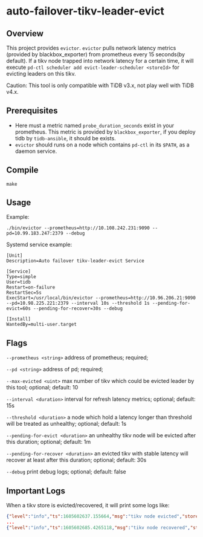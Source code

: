 # auto-failover-tikv-leader-evict

## Overview

This project provides `evictor`. `evictor` pulls network latency metrics (provided by blackbox_exporter) from prometheus every 15 seconds(by default). If a tikv node trapped into network latency for a certain time, it will execute `pd-ctl scheduler add evict-leader-scheduler <storeId>` for evicting leaders on this tikv.

Caution: This tool is only compatible with TiDB v3.x, not play well with TiDB v4.x.

## Prerequisites

- Here must a metric named `probe_duration_seconds` exist in your prometheus. This metric is provided by `blackbox_exporter`, if you deploy tidb by `tidb-ansible`, it should be exists.
- `evictor` should runs on a node which contains `pd-ctl` in its `$PATH`, as a daemon service.

## Compile

```shell
make
```

## Usage

Example:  

```shell
./bin/evictor --prometheus=http://10.108.242.231:9090 --pd=10.99.183.247:2379 --debug
```

Systemd service example:

```service
[Unit]
Description=Auto failover tikv-leader-evict Service

[Service]
Type=simple
User=tidb
Restart=on-failure
RestartSec=5s
ExecStart=/usr/local/bin/evictor --prometheus=http://10.96.206.21:9090 --pd=10.98.225.221:2379 --interval 10s --threshold 1s --pending-for-evict=60s --pending-for-recover=30s --debug

[Install]
WantedBy=multi-user.target
```

## Flags

`--prometheus <string>` address of prometheus; required;

`--pd <string>` address of pd; required;

`--max-evicted <uint>` max number of tikv which could be evicted leader by this tool; optional; default: 10

`--interval <duration>` interval for refresh latency metrics; optional; default: 15s

`--threshold <duration>` a node which hold a latency longer than threshold will be treated as unhealthy; optional; default: 1s

`--pending-for-evict <duration>` an unhealthy tikv node will be evicted after this duration; optional; default: 1m

`--pending-for-recover <duration>` an evicted tikv with stable latency will recover at least after this duration; optional; default: 30s

`--debug` print debug logs; optional; default: false

## Important Logs

When a tikv store is evicted/recovered, it will print some logs like:

```json
{"level":"info","ts":1605602637.155664,"msg":"tikv node evicted","store":{"id":4,"address":"basic-tikv-2.basic-tikv-peer.tidb-cluster.svc:20160"}}
...
{"level":"info","ts":1605602685.4265118,"msg":"tikv node recovered","store":{"id":4,"address":"basic-tikv-2.basic-tikv-peer.tidb-cluster.svc:20160"}}
```
